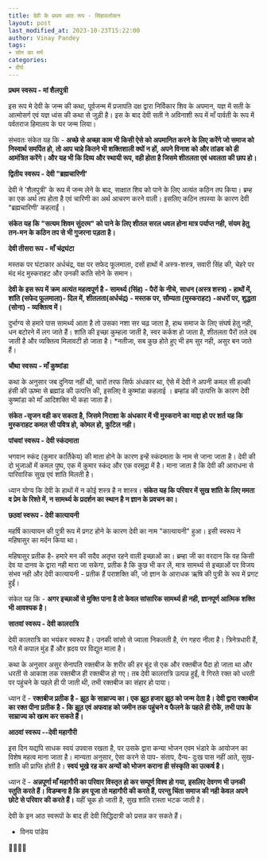 ```yaml
---
title: देवी के प्रथम आठ रूप - सिंहावलोकन
layout: post
last_modified_at: 2023-10-23T15:22:00
author: Vinay Pandey
tags:
- सोम का मर्म
categories:
- दीर्घ
---
```

**प्रथम स्वरूप - मां शैलपुत्री** 

इस रूप मे देवी के जन्म की कथा, पूर्वजन्म में प्रजापति दक्ष द्वारा निर्विकार शिव के अपमान, यज्ञ में सती के आत्मोसर्ग एवं यज्ञ ध्वंस की कथा से जुड़ी है। इस के बाद देवी सती ने अविनाशी रूप में माँ पार्वती के रूप में  पर्वतराज हिमालय के घर जन्म लिया। 

संभवतः संकेत यह कि -
**अच्छे से अच्छा काम भी किसी ऐसे को अपमानित करने के लिए करेंगे जो  समाज को निस्वार्थ समर्पित हो, तो आप चाहे कितने भी शक्तिशाली क्यों न हों, अपने विनाश को और तांडव को ही आमंत्रित करेंगे। और यह भी कि दिव्य और स्थायी रूप, वही होता है जिसमे शीतलता एवं धवलता की छाप हो।**

**द्वितीय स्वरूप -  देवी "ब्रह्मचारिणी'**

देवी ने 'शैलपुत्री' के रूप में जन्म लेने के बाद, साक्षात शिव को पाने के लिए अत्यंत कठिन तप किया। ब्रम्ह का एक अर्थ तप होता है एवं चारिणी का अर्थ आचरण करने वाली। इसलिए कठिन तपस्या के कारण देवी "ब्रह्मचारिणी' कहलाईं ।

**संकेत यह कि "सत्यम शिवम सुंदरम" को पाने के लिए शीतल सरल धवल होना मात्र पर्याप्त नही, संयम हेतु तन-मन के कठिन तप से भी गुजरना पड़ता है।**

**देवी तीसरा रूप - माँ चंद्रघंटा**

मस्तक पर घंटाकार अर्धचंद्र, वक्ष पर सफेद फूलमाला,  दसों हाथों में अस्त्र-शस्त्र, सवारी सिंह की, चेहरे पर मंद मंद मुस्कराहट और उनकी कांति सोने के समान। 

**देवी के इस रूप में क्रम अत्यंत महत्वपूर्ण है - सामर्थ्य (सिंह)  - पैरों के नीचे, साधन (अस्त्र शस्त्र)  - हाथों में, शांति (सफेद फूलमाला)- दिल में, शीतलता(अर्धचंद्र) - मस्तक पर, सौम्यता (मुस्कराहट) -अधरों पर, शुद्धता (सोना) - व्यक्तित्व  में।**

दुर्भाग्य से हमारे पास सामर्थ्य आता है तो उसका नशा सर चढ़ जाता है, हाथ समाज के लिए संघर्ष हेतु नही, धन बटोरने में लग जाते हैं। शांति की इच्छा कुम्हला जाती है, स्वर कर्कश हो जाता है, शीतलता पैरों तले दब जाती है और व्यक्तित्व मिलावटी हो जाता है। *नतीजा, सब कुछ होते हुए भी हम सुर नही, असुर बन जाते हैं।

**चौथा स्वरूप - माँ कुष्मांडा**

कथा के अनुसार जब दुनिया नहीं थी, चारों तरफ सिर्फ अंधकार था, ऐसे में देवी ने अपनी कमल सी हल्की हंसी की ऊष्मा से ब्रह्मांड की उत्पत्ति की, इसलिए वे कुष्मांडा कहलाई । ब्रम्हांड की उत्पत्ति के कारण देवी कुष्मांडा को माँ आदिशक्ति भी कहा जाता है।

**संकेत -सृजन वही कर सकता है, जिसमे निराशा के अंधकार में भी मुस्कराने का माद्दा हो पर शर्त यह कि मुस्कराहट कमल सी पवित्र हो, कोमल हो, कुटिल नही।**

**पांचवां स्वरूप - देवी स्कंदमाता**

भगवान स्कंद (कुमार कार्तिकेय) की माता होने के कारण इन्हें स्कंदमाता के नाम से जाना जाता है। देवी की दो भुजाओं में कमल पुष्प, एक में कुमार स्कंद और एक वरमुद्रा में है। माना जाता है कि देवी की आराधना से पारिवारिक सुख एवं शांति मिलती है। 

ध्यान योग्य कि देवी के हाथों में न कोई शस्त्र है न शास्त्र। **संकेत यह कि परिवार में सुख शांति के लिए ममता व प्रेम के रिश्ते में, न सामर्थ्य के प्रदर्शन का स्थान है न ज्ञान के प्रवचन का।**

**छठवां स्वरूप - देवी कात्यायनी**

महर्षि कात्यायन की पुत्री रूप में प्रगट होने के कारण देवी का नाम "कात्यायनी" हुआ। इसी स्वरूप ने महिषासुर का मर्दन किया था।

महिषासुर प्रतीक है- हमारे मन की सदैव अतृप्त रहने वाली इच्छाओं का।  ब्रम्हा जी का वरदान कि वह किसी देव या दानव के द्वारा नही मारा जा सकेगा, प्रतीक है कि कुछ भी कर लें, मात्र सामर्थ्य से इच्छाओं पर विजय संभव नही और देवी कात्यायनी - प्रतीक हैं पराशक्ति की, जो ज्ञान के आराधक ऋषि की पुत्री के रूप में प्रगट हुईं। 

संकेत यह कि -
**अगर इच्छाओं से मुक्ति पाना है तो केवल  सांसारिक सामर्थ्य ही नही, ज्ञानपूर्ण आत्मिक शक्ति भी आवश्यक है।**

**सातवां स्वरूप - देवी कालरात्रि**

देवी कालरात्रि का भयंकर स्वरूप  है। उनकी सांसो से ज्वाला निकलती है, रंग गहरा नीला है। त्रिनेत्रधारी हैं, गले में कपाल मुंड हैं और ह्रदय पर विद्युत माला है।

कथा के अनुसार असुर सेनापति रक्तबीज के शरीर की हर बूंद से एक और रक्तबीज पैदा हो जाता था और धरती से आकाश तक रक्तबीज ही रक्तबीज हो गए। तब देवी कालरात्रि उत्पन्न हुईं, वे गिरते रक्त को धरती पर पहुंचने के पहले ही पी जाती थी, तभी रक्तबीज का संहार हो पाया।

ध्यान दें - **रक्तबीज प्रतीक है - झूठ के साम्राज्य का। एक झूठ हजार झूठ को जन्म देता है। देवी द्वारा रक्तबीज का रक्त पीना प्रतीक है - कि झूठ एवं अफवाह को जमीन तक पहुंचने व फैलने के पहले ही रोकें, तभी पाप के साम्राज्य को खत्म कर सकते हैं।**

**आठवां स्वरूप --देवी महागौरी**

इस दिन यद्यपि साधक स्वयं उपवास रखता है, पर उसके द्वारा कन्या भोजन एवम भंडारे के आयोजन का विशेष महत्व माना जाता है। मान्यता अनुसार, ऐसा करने से पाप- संताप, दैन्य- दुःख पास नहीं आते, सुख-शांति की प्राप्ति होती है। **स्वयं भूखे रह कर अन्यों को भोजन कराना ही संस्कृति का उत्कर्ष है।** 

ध्यान दें - **अन्नपूर्णा माँ महागौरी का परिवार विस्तृत हो कर सम्पूर्ण विश्व हो गया, इसलिए देवगण भी उनकी स्तुति करते हैं। विडम्बना है कि हम पूजा तो महागौरी की करते हैं, परन्तु चिंता  समाज की नही केवल अपने छोटे से परिवार की करते हैं।** यहीं चूक हो जाती है, सुख शांति रास्ता भटक जाती है।

देवी के इन आठ स्वरूपों के बाद ही देवी सिद्धिदात्री को प्रसन्न कर सकते हैं। 

- विनय पांडेय

🙏🌷🌷🙏


